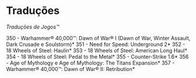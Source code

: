 ﻿# Traduções
*Traduções de Jogos™*

350 - Warhammer® 40,000™: Dawn of War® I (Dawn of War, Winter Assault, Dark Crusade e Soulstorm)*
351 - Need for Speed: Underground 2*
352 - 18 Wheels of Steel: Haulin*
353 - 18 Wheels of Steel: American Long Haul*
354 - 18 Wheels of Steel: Pedal to the Metal*
355 - Counter-Strike 1.6*
356 - Age of Mythology e Age of Mythology: The Titans Expansion*
357 - Warhammer® 40,000™: Dawn of War® II: Retribution*